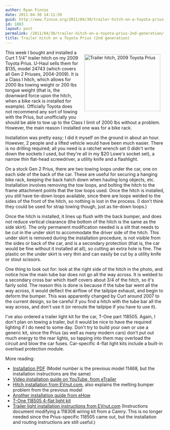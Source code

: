 ```yaml
---
author: Ryan Finnie
date: 2011-04-30 14:11:59
guid: http://www.finnie.org/2011/04/30/trailer-hitch-on-a-toyota-prius-2nd-generation/
id: 1803
layout: post
permalink: /2011/04/30/trailer-hitch-on-a-toyota-prius-2nd-generation/
title: Trailer hitch on a Toyota Prius (2nd generation)
---
```

<a href="http://www.flickr.com/photos/fo0bar/5673572604/" title="Trailer hitch, 2009 Toyota Prius by Ryan Finnie, on Flickr" style="float: right; margin: 1em;"><img src="http://farm6.static.flickr.com/5268/5673572604_d6180e939e_m.jpg" width="240" height="180" alt="Trailer hitch, 2009 Toyota Prius" /></a>This week I bought and installed a Curt 1 1/4" trailer hitch on my 2009 Toyota Prius. U-Haul sells them for $135, model 24743 (which covers all Gen 2 Priuses, 2004-2009). It is a Class I hitch, which allows for 2000 lbs towing weight or 200 lbs tongue weight (that is, the downward force upon the hitch, when a bike rack is installed for example). Officially Toyota does not recommend any sort of towing with the Prius, but unofficially you should be able to tow up to the Class I limit of 2000 lbs without a problem. However, the main reason I installed one was for a bike rack.

Installation was pretty easy; I did it myself on the ground in about an hour. However, 2 people and a lifted vehicle would have been much easier. There is no drilling required; all you need is a ratchet wrench set (I didn't write down the sockets I used, but they're all in my $20 Lowe's socket set), a narrow thin flat-head screwdriver, a utility knife and a flashlight.

On a stock Gen 2 Prius, there are two towing loops under the car, one on each side of the back of the car. These are useful for securing a hanging bike rack, keeping the back hatch down when hauling long objects, etc. Installation involves removing the tow loops, and bolting the hitch to the frame attachment points that the tow loops used. Once the hitch is installed, you still have tie-down loops available, since there are loops welded to the sides of the front of the hitch, so nothing is lost in the process. (I don't think they could be used for strap towing though, just as tie-down loops.)

Once the hitch is installed, it lines up flush with the back bumper, and does not reduce vertical clearance (the bottom of the hitch is the same as the side skirt). The only permanent modification needed is a slit that needs to be cut in the under skirt to accommodate the driver side of the hitch. This under skirt is removed during the installation procedure, is not visible from the sides or back of the car, and is a secondary protection (that is, the car would be fine without it installed at all), so cutting an extra hole is fine. The plastic on the under skirt is very thin and can easily be cut by a utility knife or stout scissors.

One thing to look out for: look at the right side of the hitch in the photo, and notice how the main tube bar does not go all the way across. It is welded to a secondary cross bar which itself covers about 3/4 of the hitch, so it's fairly solid. The reason this is done is because if the tube bar went all the way across, it would deflect the airflow of the tailpipe exhaust, and begin to deform the bumper. This was apparently changed by Curt around 2007 to the current design, so be careful if you find a hitch with the tube bar all the way across, and don't use it (or reroute the tailpipe if you have to use it).

I've also ordered a trailer light kit for the car, T-One part 118505. Again, I don't plan on towing a trailer, but it would be nice to have the required lighting if I do need to some day. Don't try to build your own or use a generic kit, since the Prius (as well as many modern cars) don't put out much energy to the rear lights, so tapping into them may overload the circuit and blow the car fuses. Car-specific 4-flat light kits include a built-in overload protection module.

More reading:

  * [Installation PDF](http://www.sigmaautomotive.com/jdm/prius/manual_ext-hitch.pdf) (Model number is the previous model 11468, but the installation instructions are the same)
  * [Video installation guide on YouTube, from eTrailer](http://www.youtube.com/watch?v=wock6ENTUgA)
  * [Hitch installation from EVnut.com](http://evnut.com/prius_hitch.htm), also explains the melting bumper problem from the previous model
  * [Another installation guide from eHow](http://www.ehow.com/how_2091017_hitch-toyota-prius-bike-rack.html)
  * [T-One 118505 4-flat light kit](http://www.redtrailers.com/ShowItem.asp?id=118505)
  * [Trailer light installation instructions from EVnut.com](http://evnut.com/prius_trailer_wiring.htm) (Instructions document modifying a 118308 wiring kit from a Camry. This is no longer needed since the Prius-specific 118505 came out, but the installation and routing instructions are still useful.)
